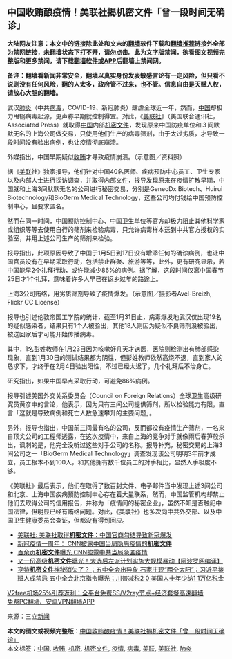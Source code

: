  <h2>中国收贿酿疫情！美联社揭机密文件「曾一段时间无确诊」</h2> <p class="notice"><b>大陆网友注意：本文中的链接除此处和文末的<a href="https://github.com/bannedbook/fanqiang" >翻墙</a>软件下载和<a href="https://github.com/killgcd/justmysocks/blob/master/README.md">翻墙推荐</a>链接外全部为禁网链接，未翻墙状态下打不开，请勿点击。此为文字版禁闻，欲看图文视频完整版和更多禁闻，请下载<a href="https://github.com/bannedbook/fanqiang">翻墙软件或APP</a>后翻墙上禁闻网。</p><p>备注：翻墙看新闻非常安全，翻墙以真实身份发表敏感言论有一定风险，但只看不说则没有任何风险，翻的人太多，政府管不过来，也不管。信息自由是天赋人权，请放心大胆的翻墙。</b></p>  <div class="entry"> <p>武汉<a href="https://www.bannedbook.org/bnews/tag/%e8%82%ba%e7%82%8e/" class="st_tag internal_tag" rel="tag" title="标签 肺炎 下的日志">肺炎</a>（中共<a href="https://www.bannedbook.org/bnews/tag/%e7%97%85%e6%af%92/" class="st_tag internal_tag" rel="tag" title="标签 病毒 下的日志">病毒</a>，COVID-19、新冠肺炎）肆虐全球近一年，然而，<span class='wp_keywordlink_affiliate'><a href="https://www.bannedbook.org/" title="中国" target="_blank">中国</a></span>却极力甩锅病毒起源，更声称早期就控制得宜。对此，《<a href="https://www.bannedbook.org/bnews/tag/%E7%BE%8E%E8%81%94%E7%A4%BE/" class="st_tag internal_tag" rel="tag" title="标签 美联社 下的日志">美联社</a>》（美国联合通讯社，Associated Press）就取得<a href="https://www.bannedbook.org/bnews/tag/%E4%B8%AD%E5%9B%BD/" class="st_tag internal_tag" rel="tag" title="标签 中国 下的日志">中国</a>内部<a href="https://www.bannedbook.org/bnews/tag/%E6%9C%BA%E5%AF%86%E6%96%87%E4%BB%B6/" class="st_tag internal_tag" rel="tag" title="标签 机密文件 下的日志">机密文件</a>，发现原来中国防疫单位和３间默默无名的上海公司做交易，只使用他们生产的病毒筛剂，由于太过劣质，才导致一段时间没有验出病例，也让<a href="https://www.bannedbook.org/bnews/tag/%E7%96%AB%E6%83%85/" class="st_tag internal_tag" rel="tag" title="标签 疫情 下的日志">疫情</a>彻底崩溃。</p> <p>外媒指出，中国早期疑似<a href="https://www.bannedbook.org/bnews/tag/%E6%94%B6%E8%B4%BF/" class="st_tag internal_tag" rel="tag" title="标签 收贿 下的日志">收贿</a>才导致疫情崩溃。（示意图／资料照）</p> <p>据《<a href="https://www.bannedbook.org/bnews/tag/%E7%BE%8E%E8%81%94/" class="st_tag internal_tag" rel="tag" title="标签 美联 下的日志">美联</a>社》独家报导，他们针对中国40名医师、疾病预防中心员工、卫生专家以及内部人士进行採访调查，并取得<span class='wp_keywordlink'><a href="https://www.bannedbook.org/forum34/" title="中共内部文件 中共保密文件 解密文件" target="_blank">内部文件</a></span>，报导发现原来在疫情扩散早期，中国就和上海3间默默无名的公司进行秘密交易，分别是GeneoDx Biotech、Huirui Biotechnology和BioGerm Medical Technology，这些公司均付钱给中国预防控制中心，且要求匿名。</p>  <p>然而在同一时间，中国预防控制中心、中国卫生单位等官方却极力阻止其他<span class='wp_keywordlink'><a href="https://www.bannedbook.org/forum11/topic309.html" title="禁片：“科学”的棍子" target="_blank">科学</a></span>家或组织等等去使用自行的筛剂来检验病毒，只允许病毒样本送到中共官方授权的实验室，并用上述公司生产的筛剂来检验。</p> <p>报导指出，此项原因导致了中国于1月5日到17日没有增添任何的确诊病例，也让中国官员没有在早期采取行动，包括禁止群聚、旅游等等，此外，更有研究显示，若中国能早2个礼拜行动，或许能减少86%的病例。据了解，这段时间仅离中国春节25日才1个礼拜，意味着许多人早已在返乡过年的路途上。</p> <p>上海3公司贿络，用劣质筛剂导致了疫情爆发。（示意图／摄影者Avel-Breizh, Flickr CC License）</p>  <p>报导也引述伦敦帝国工学院的统计，截至1月31日止，病毒爆发地武汉仅出现19名的疑似感染者，结果只有1个人被验出，其他18人则因为疑似不良筛剂没被验出，被送回家后才可能开始传播病毒。</p> <p>其中，1名彭姓教师在1月23日因为咳嗽好几天才送医，医院则检测出有肺部感染现象，直到1月30日的测试结果都为阴性，但彭姓教师依然高烧不退，直到家人的恳求下，才终于在2月4日验出阳性，不过已经太迟了，几个礼拜后不治身亡。</p> <p>研究指出，如果中国早点采取行动，可避免86%病例。</p>  <p>报导引述美国外交关系委员会（Council on Foreign Relations）全球卫生高级研究员黄彦中的言论，他表示，因为只有三间公司提供筛剂，所以检验能力有限，直言「这就是导致病例和死亡人数急速攀升的主要问题」。</p> <p>另外，报导也指出，中国前三间最有名的公司，反而都没有疫情生产筛剂，一名来自顶尖公司的工程师透露，在这次疫情中，来自上海的竞争对手就像雨后春笋般杀出，讽刺的是，他完全没听过这些对手公司的名称。报导补充，秘密交易的上海3间公司之一「BioGerm Medical Technology」调查发现该公司明明3年前才成立，员工根本不到100人，和其他拥有数千位员工的对手相比，显然人手极度不够。</p> <p>《美联社》最后表示，他们在取得了数百封文件、电子邮件当中发现上述3间公司和北京、上海中国疾病预防控制中心存在着大量联系，然而，中国监管机构却禁止他们去取得公司的信用报告，并称为「疫情间的秘密企业」，虽然不知是否触犯中国法律，但明显已经有贿络问题。对此，《美联社》也多次向中共外交部、以及中国卫生健康委员会查证，但都没有得到回应。</p>  <ul class='op-related-articles' title='相关阅读'> <li><a href='https://www.bannedbook.org/bnews/baitai/20201204/1441669.html' target='_blank'>美联社: 美联社取得<b>机密文件</b>：中国官商勾结导致新冠爆发</a></li> <li><a href='https://www.bannedbook.org/bnews/headline/20201202/1440447.html' target='_blank'>新冠疫情一周年： CNN披露中国当局隐瞒疫情的<b>机密文件</b></a></li> <li><a href='https://www.bannedbook.org/bnews/comments/20201201/1440258.html' target='_blank'>百余页<b>机密文件</b>曝光 CNN披露中共当局隐匿疫情</a></li> <li><a href='https://www.bannedbook.org/bnews/cnnews/20201031/1423399.html' target='_blank'>又一份高级<b>机密文件</b>曝光！大选后左派计划实施大规模暴动【阿波罗网编译】</a></li> <li><a href='https://www.bannedbook.org/bnews/bannedvideo/20201029/1422442.html' target='_blank'>亨特<b>机密文件</b>神秘消失了？；五中全会出异象 石家庄现“两个太阳”；习近平接班人成禁忌 五中全会北京指令曝光；川普减税2 0 美国人十年少纳1 1万亿税金</a></li> </ul> <p class="texttj"> <a href="https://www.bannedbook.org/forum23/topic22702.html" target="_blank">V2free机场25%引荐返利：全平台免费SS/V2ray节点+经济套餐高速翻墙</a><br/> <a href="https://github.com/bannedbook/fanqiang/wiki/%E7%A6%81%E9%97%BB%E7%BD%91%E5%AE%89%E5%8D%93%E7%BF%BB%E5%A2%99%E6%96%B0%E9%97%BBAPP" target="_blank">免费PC翻墙、安卓VPN翻墙APP</a></p><p> 来源：三立<span class='wp_keywordlink_affiliate'><a href="https://www.bannedbook.org/" title="新闻">新闻</a></span> </p><a name='sharetosocial'></a>       <div><b>本文的图文或视频完整版</b>：<a href='https://www.bannedbook.org/bnews/topimagenews/20201204/1441871.html'>中国收贿酿疫情！美联社揭机密文件「曾一段时间无确诊」</a></div>  </div><!--END ENTRY--> <div class="postfooter"> <div>本文标签：<a href="https://www.bannedbook.org/bnews/tag/%E4%B8%AD%E5%9B%BD/" rel="tag">中国</a>, <a href="https://www.bannedbook.org/bnews/tag/%E6%94%B6%E8%B4%BF/" rel="tag">收贿</a>, <a href="https://www.bannedbook.org/bnews/tag/%E6%9C%BA%E5%AF%86/" rel="tag">机密</a>, <a href="https://www.bannedbook.org/bnews/tag/%E6%9C%BA%E5%AF%86%E6%96%87%E4%BB%B6/" rel="tag">机密文件</a>, <a href="https://www.bannedbook.org/bnews/tag/%E7%96%AB%E6%83%85/" rel="tag">疫情</a>, <a href="https://www.bannedbook.org/bnews/tag/%e7%97%85%e6%af%92/" rel="tag">病毒</a>, <a href="https://www.bannedbook.org/bnews/tag/%E7%BE%8E%E8%81%94/" rel="tag">美联</a>, <a href="https://www.bannedbook.org/bnews/tag/%E7%BE%8E%E8%81%94%E7%A4%BE/" rel="tag">美联社</a>, <a href="https://www.bannedbook.org/bnews/tag/%e8%82%ba%e7%82%8e/" rel="tag">肺炎</a></div>  </div><!--END POSTFOOTER--> 